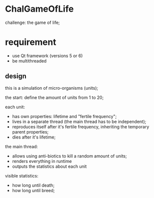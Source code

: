 # ChalGameOfLife

challenge: the game of life;

# requirement

- use Qt framework (versions 5 or 6)
- be multithreaded

## design

this is a simulation of micro-organisms (units);

the start: define the amount of units from 1 to 20;

each unit:
- has own properties: lifetime and "fertile frequency";
- lives in a separate thread (the main thread has to be independent);
- reproduces itself after it's fertile frequency, inheriting the temporary parent properties;
- dies after it's lifetime;

the main thread:
- allows using anti-biotics to kill a random amount of units;
- renders everything in runtime
- outputs the statistics about each unit

visible statistics:
- how long until death;
- how long until breed;
